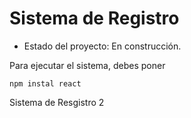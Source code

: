 <h1> Sistema de Registro </h1> 

- Estado del proyecto: En construcción.
  
Para ejecutar el sistema, debes poner

```npm instal react```

Sistema de Resgistro 2
